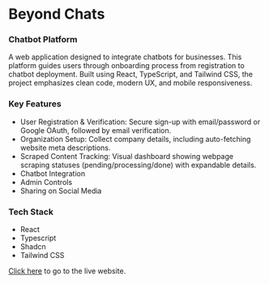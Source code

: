 # Beyond Chats

### Chatbot Platform

A web application designed to integrate  chatbots for businesses. This platform guides users through onboarding process from registration to chatbot deployment. Built using React, TypeScript, and Tailwind CSS, the project emphasizes clean code, modern UX, and mobile responsiveness.

### Key Features
  - User Registration & Verification: Secure sign-up with email/password or Google OAuth, followed by email verification.
  - Organization Setup: Collect company details, including auto-fetching website meta descriptions.
  - Scraped Content Tracking: Visual dashboard showing webpage scraping statuses (pending/processing/done) with expandable details.
  - Chatbot Integration
  - Admin Controls
  - Sharing on Social Media

### Tech Stack
  - React
  - Typescript
  - Shadcn
  - Tailwind CSS

[Click here](https://gleaming-stardust-cfd2b7.netlify.app/) to go to the live website.
